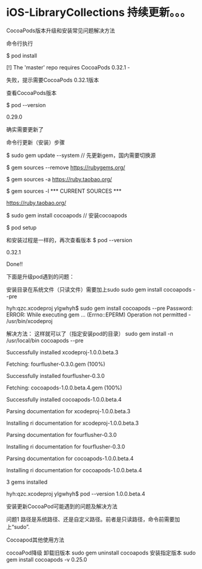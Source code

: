 # iOS-LibraryCollections  持续更新。。。

CocoaPods版本升级和安装常见问题解决方法


命令行执行

$ pod install

[!] The 'master' repo requires CocoaPods 0.32.1 -

失败，提示需要CocoaPods 0.32.1版本

查看CocoaPods版本

$ pod --version

0.29.0

确实需要更新了

命令行更新（安装）步骤

$ sudo gem update --system // 先更新gem，国内需要切换源

$ gem sources --remove https://rubygems.org/

$ gem sources -a https://ruby.taobao.org/

$ gem sources -l
\*\*\* CURRENT SOURCES \*\*\*

https://ruby.taobao.org/

$ sudo gem install cocoapods // 安装cocoapods

$ pod setup

和安装过程是一样的，再次查看版本
$ pod --version

0.32.1

Done!!

下面是升级pod遇到的问题：

安装目录在系统文件（只读文件）需要加上sudo
sudo gem install cocoapods --pre

hyh:qzc.xcodeproj ylgwhyh$ sudo gem install cocoapods --pre
Password:
ERROR:  While executing gem ... (Errno::EPERM)
    Operation not permitted - /usr/bin/xcodeproj

解决方法：
这样就可以了（指定安装pod的目录）
sudo gem install -n /usr/local/bin cocoapods --pre

Successfully installed xcodeproj-1.0.0.beta.3

Fetching: fourflusher-0.3.0.gem (100%)

Successfully installed fourflusher-0.3.0

Fetching: cocoapods-1.0.0.beta.4.gem (100%)

Successfully installed cocoapods-1.0.0.beta.4

Parsing documentation for xcodeproj-1.0.0.beta.3

Installing ri documentation for xcodeproj-1.0.0.beta.3

Parsing documentation for fourflusher-0.3.0

Installing ri documentation for fourflusher-0.3.0

Parsing documentation for cocoapods-1.0.0.beta.4

Installing ri documentation for cocoapods-1.0.0.beta.4

3 gems installed

hyh:qzc.xcodeproj ylgwhyh$ pod --version
1.0.0.beta.4

安装更新CocoaPod可能遇到的问题及解决方法

问题1 路径是系统路径、还是自定义路径。前者是只读路径，命令前需要加上“sudo”.

Cocoapod其他使用方法

cocoaPod降级
卸载旧版本
sudo gem uninstall cocoapods
安装指定版本
sudo gem install cocoapods -v 0.25.0
